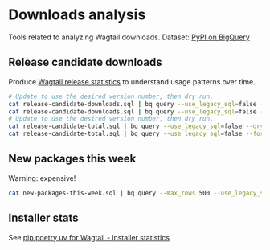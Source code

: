 # Downloads analysis

Tools related to analyzing Wagtail downloads. Dataset: [PyPI on BigQuery](https://cloud.google.com/blog/topics/developers-practitioners/analyzing-python-package-downloads-bigquery)

## Release candidate downloads

Produce [Wagtail release statistics](https://docs.google.com/spreadsheets/d/1eZ3OvpoHza1lSRzznZLh2qdbDE-RuhTmImndqg0Ugwk/edit) to understand usage patterns over time.

```bash
# Update to use the desired version number, then dry run.
cat release-candidate-downloads.sql | bq query --use_legacy_sql=false --dry_run 2>&1 | grep -o '[0-9]\+' | awk '{printf "%.2f GB\n", $1/1024/1024/1024}'
cat release-candidate-downloads.sql | bq query --use_legacy_sql=false --format=csv > release-candidate-downloads.csv
# Update to use the desired version number, then dry run.
cat release-candidate-total.sql | bq query --use_legacy_sql=false --dry_run 2>&1 | grep -o '[0-9]\+' | awk '{printf "%.2f GB\n", $1/1024/1024/1024}'
cat release-candidate-total.sql | bq query --use_legacy_sql=false --format=csv > release-candidate-total.csv
```

## New packages this week

Warning: expensive!

```bash
cat new-packages-this-week.sql | bq query --max_rows 500 --use_legacy_sql=false --dry_run 2>&1 | grep -o '[0-9]\+' | awk '{printf "%.2f GB\n", $1/1024/1024/1024}'
```

## Installer stats

See [pip poetry uv for Wagtail - installer statistics](https://docs.google.com/spreadsheets/d/14fval60fdh9YJftg3ysPpCcpX44kvTsr0MBbuAFPKQ4/edit?usp=sharing)
